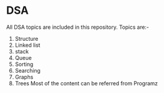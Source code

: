 # DSA

All DSA topics are included in this repository.
Topics are:-
1. Structure
2. Linked list
3. stack
4. Queue
5. Sorting
6. Searching
7. Graphs
8. Trees
Most of the content can be referred from Programz
